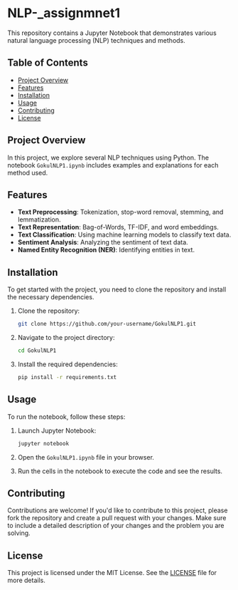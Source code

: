 # NLP-_assignmnet1

 This repository contains a Jupyter Notebook that demonstrates various natural language processing (NLP) techniques and methods. 

## Table of Contents

- [Project Overview](#project-overview)
- [Features](#features)
- [Installation](#installation)
- [Usage](#usage)
- [Contributing](#contributing)
- [License](#license)

## Project Overview

In this project, we explore several NLP techniques using Python. The notebook `GokulNLP1.ipynb` includes examples and explanations for each method used.

## Features

- **Text Preprocessing**: Tokenization, stop-word removal, stemming, and lemmatization.
- **Text Representation**: Bag-of-Words, TF-IDF, and word embeddings.
- **Text Classification**: Using machine learning models to classify text data.
- **Sentiment Analysis**: Analyzing the sentiment of text data.
- **Named Entity Recognition (NER)**: Identifying entities in text.

## Installation

To get started with the project, you need to clone the repository and install the necessary dependencies.

1. Clone the repository:
    ```bash
    git clone https://github.com/your-username/GokulNLP1.git
    ```

2. Navigate to the project directory:
    ```bash
    cd GokulNLP1
    ```

3. Install the required dependencies:
    ```bash
    pip install -r requirements.txt
    ```

## Usage

To run the notebook, follow these steps:

1. Launch Jupyter Notebook:
    ```bash
    jupyter notebook
    ```

2. Open the `GokulNLP1.ipynb` file in your browser.

3. Run the cells in the notebook to execute the code and see the results.

## Contributing

Contributions are welcome! If you'd like to contribute to this project, please fork the repository and create a pull request with your changes. Make sure to include a detailed description of your changes and the problem you are solving.

## License

This project is licensed under the MIT License. See the [LICENSE](LICENSE) file for more details.
